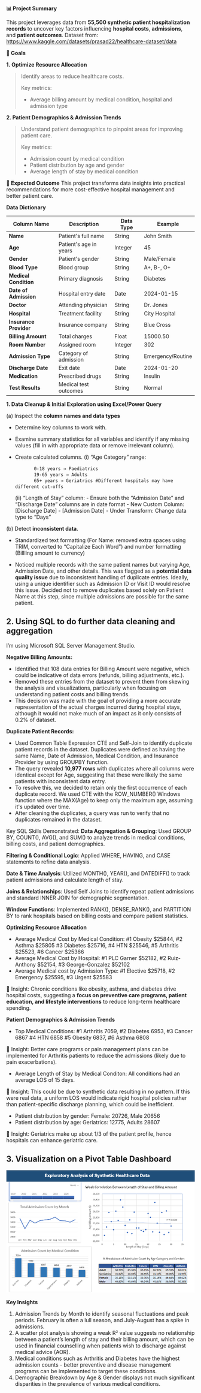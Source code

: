 **📊 Project Summary**

This project leverages data from **55,500 synthetic patient hospitalization records** to uncover key factors influencing **hospital costs**, **admissions**, and **patient outcomes**.
Dataset from: https://www.kaggle.com/datasets/prasad22/healthcare-dataset/data

**🎯 Goals**

**1. Optimize Resource Allocation**

> Identify areas to reduce healthcare costs.
> 
> Key metrics:
> - Average billing amount by medical condition, hospital and admission type


**2. Patient Demographics & Admission Trends**
> Understand patient demographics to pinpoint areas for improving patient care.
>
> Key metrics:
> - Admission count by medical condition
> - Patient distribution by age and gender
> - Average length of stay by medical condition



**📌 Expected Outcome**
This project transforms data insights into practical recommendations for more cost-effective hospital management and better patient care.



**Data Dictionary**

| Column Name | Description | Data Type | Example |
| --- | --- | --- | --- |
| **Name** | Patient's full name | String | John Smith |
| **Age** | Patient's age in years | Integer | 45 |
| **Gender** | Patient's gender | String | Male/Female |
| **Blood Type** | Blood group | String | A+, B-, O+ |
| **Medical Condition** | Primary diagnosis | String | Diabetes |
| **Date of Admission** | Hospital entry date | Date | 2024-01-15 |
| **Doctor** | Attending physician | String | Dr. Jones |
| **Hospital** | Treatment facility | String | City Hospital |
| **Insurance Provider** | Insurance company | String | Blue Cross |
| **Billing Amount** | Total charges | Float | 15000.50 |
| **Room Number** | Assigned room | Integer | 302 |
| **Admission Type** | Category of admission | String | Emergency/Routine |
| **Discharge Date** | Exit date | Date | 2024-01-20 |
| **Medication** | Prescribed drugs | String | Insulin |
| **Test Results** | Medical test outcomes | String | Normal |


**1. Data Cleanup & Initial Exploration using Excel/Power Query**

(a) Inspect the **column names and data types** 
- Determine key columns to work with.
- Examine summary statistics for all variables and identify if any missing values (fill in with appropriate data or remove irrelevant column).

- Create calculated columns.
  (i) “Age Category” range:
            
            
             0-18 years → Paediatrics
             19-65 years → Adults
             65+ years → Geriatrics #Different hospitals may have different cut-offs
            
            
  (ii) “Length of Stay” column:
            - Ensure both the “Admission Date” and “Discharge Date” columns are in date format
            - New Custom Column: [Discharge Date] - [Admission Date]
            - Under Transform: Change data type to “Days”

        
(b) Detect **inconsistent data**.
- Standardized text formatting (For Name: removed extra spaces using TRIM, converted to “Capitalize Each Word”) and number formatting (Billling amount to currency) 

- Noticed multiple records with the same patient names but varying Age, Admission Date, and other details. This was flagged as a **potential data quality issue** due to inconsistent handling of duplicate entries. Ideally, using a unique identifier such as Admission ID or Visit ID would resolve this issue. Decided not to remove duplicates based solely on Patient Name at this step, since multiple admissions are possible for the same patient.
    
      

## 2. Using SQL to do further data cleaning and aggregation 
I’m using Microsoft SQL Server Management Studio. 

**Negative Billing Amounts:** 
- Identified that 108 data entries for Billing Amount were negative, which could be indicative of data errors (refunds, billing adjustments, etc.).
- Removed these entries from the dataset to prevent them from skewing the analysis and visualizations, particularly when focusing on understanding patient costs and billing trends.
- This decision was made with the goal of providing a more accurate representation of the actual charges incurred during hospital stays, although it would not make much of an impact as it only consists of 0.2% of dataset.


**Duplicate Patient Records:**
- Used Common Table Expression CTE and Self-Join to identify duplicate patient records in the dataset. Duplicates were defined as having the same Name, Date of Admission, Medical Condition, and Insurance Provider by using GROUPBY function. 
- The query revealed **10,977 rows** with duplicates where all columns were identical except for Age, suggesting that these were likely the same patients with inconsistent data entry.
- To resolve this, we decided to retain only the first occurrence of each duplicate record. We used CTE with the ROW_NUMBER() Windows function where the MAX(Age) to keep only the maximum age, assuming it's updated over time.
- After cleaning the duplicates, a query was run to verify that no duplicates remained in the dataset.



Key SQL Skills Demonstrated:
**Data Aggregation & Grouping**: Used GROUP BY, COUNT(), AVG(), and SUM() to analyze trends in medical conditions, billing costs, and patient demographics.

**Filtering & Conditional Logic**: Applied WHERE, HAVING, and CASE statements to refine data analysis.

**Date & Time Analysis**: Utilized MONTH(), YEAR(), and DATEDIFF() to track patient admissions and calculate length of stay.

**Joins & Relationships**: Used Self Joins to identify repeat patient admissions and standard INNER JOIN for demographic segmentation.

**Window Functions**: Implemented RANK(), DENSE_RANK(), and PARTITION BY to rank hospitals based on billing costs and compare patient statistics.



**Optimizing Resource Allocation**
- Average Medical Cost by Medical Condition: #1 Obesity $25844, #2 Asthma $25805 #3 Diabetes $25716, #4 HTN $25546, #5 Arthritis $25523, #6 Cancer $25366
- Average Medical Cost by Hospital: #1 PLC Garner $52182, #2 Ruiz-Anthony $52154, #3 George-Gonzalez $52102
- Average Medical cost by Admission Type: #1 Elective $25718, #2 Emergency $25595, #3 Urgent $25583
  
📌 Insight: Chronic conditions like obesity, asthma, and diabetes drive hospital costs, suggesting a **focus on preventive care programs, patient education, and lifestyle interventions** to reduce long-term healthcare spending.


**Patient Demographics & Admission Trends**
- Top Medical Conditions: #1 Arthritis 7059, #2 Diabetes 6953, #3 Cancer 6867  #4 HTN 6858 #5 Obesity 6837, #6 Asthma 6808

📌 Insight: Better care programs or pain management plans can be implemented for Arthritis patients to reduce the admissions (likely due to pain exacerbations). 


- Average Length of Stay by Medical Conditon: All conditions had an average LOS of 15 days.
  
📌 Insight: This could be due to synthetic data resulting in no pattern. If this were real data, a uniform LOS would indicate rigid hospital policies rather than patient-specific discharge planning, which could be inefficient. 


- Patient distribution by gender: Female: 20726, Male 20656
- Patient distribution by age: Geriatrics: 12775, Adults 28607
    
📌 Insight: Geriatrics make up about 1/3 of the patient profile, hence hospitals can enhance geriatric care. 

## 3. Visualization on a Pivot Table Dashboard 
![Dashboard Analysis](https://github.com/yuanz25/healthcare-data-analysis/blob/main/Pivot%20Dashboard.png)

**Key Insights**
1.  Admission Trends by Month to identify seasonal fluctuations and peak periods. February is often a lull season, and July-August has a spike in admissions.
2.  A scatter plot analysis showing a weak R² value suggests no relationship between a patient’s length of stay and their billing amount, which can be used in financial counselling when patients wish to discharge against medical advice (AOR).
3.  Medical conditions such as Arthritis and Diabetes have the highest admission counts - better preventive and disease management programs can be implemented to target these conditions.
4.  Demographic Breakdown by Age & Gender displays not much significant disparities in the prevalence of various medical conditions. 

